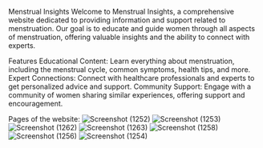 Menstrual Insights
Welcome to Menstrual Insights, a comprehensive website dedicated to providing information and support related to menstruation. Our goal is to educate and guide women through all aspects of menstruation, offering valuable insights and the ability to connect with experts.

Features
Educational Content: Learn everything about menstruation, including the menstrual cycle, common symptoms, health tips, and more.
Expert Connections: Connect with healthcare professionals and experts to get personalized advice and support.
Community Support: Engage with a community of women sharing similar experiences, offering support and encouragement.

Pages of the website:
![Screenshot (1252)](https://github.com/sharma-m-supriya/Red-Cycle-Care/assets/100465754/f1ae1157-3920-49e6-8f3e-7803724badac)
![Screenshot (1253)](https://github.com/sharma-m-supriya/Red-Cycle-Care/assets/100465754/f0793e59-f068-4f19-b8e4-358ab3a2db90)
![Screenshot (1262)](https://github.com/sharma-m-supriya/Red-Cycle-Care/assets/100465754/7de3145e-654b-41f3-9307-342a3bac13d3)
![Screenshot (1263)](https://github.com/sharma-m-supriya/Red-Cycle-Care/assets/100465754/46920890-6d27-405f-88c9-4ea6d9c0829a)
![Screenshot (1258)](https://github.com/sharma-m-supriya/Red-Cycle-Care/assets/100465754/3be8147a-559e-42ef-9ae7-6dcbfbcf6757)
![Screenshot (1256)](https://github.com/sharma-m-supriya/Red-Cycle-Care/assets/100465754/93f814fa-af43-4268-adeb-4c9b0ea54626)
![Screenshot (1254)](https://github.com/sharma-m-supriya/Red-Cycle-Care/assets/100465754/c80d941f-f124-4199-b08a-4de151e27337)

